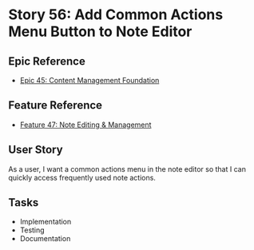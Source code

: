 # Story 56: Add Common Actions Menu Button to Note Editor

## Epic Reference
- [Epic 45: Content Management Foundation](../../1-epics/2-to-refine/45-epic-content_management_foundation.md)

## Feature Reference
- [Feature 47: Note Editing & Management](../../2-features/2-to-refine/47-feature-note_editing_and_management.md)

## User Story
As a user, I want a common actions menu in the note editor so that I can quickly access frequently used note actions.

## Tasks
- Implementation
- Testing
- Documentation 